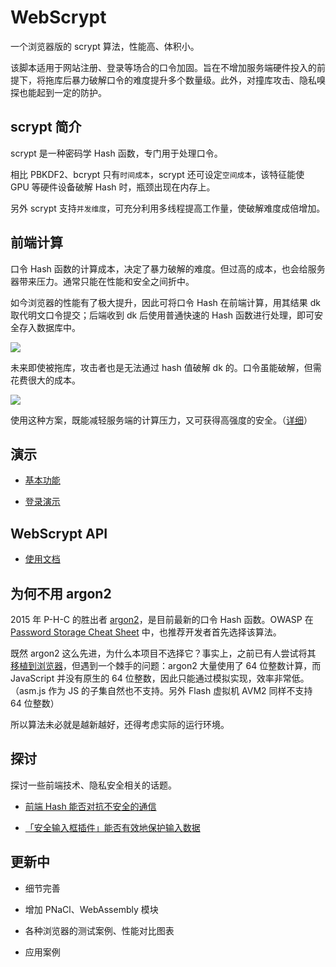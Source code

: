 # WebScrypt

一个浏览器版的 scrypt 算法，性能高、体积小。

该脚本适用于网站注册、登录等场合的口令加固。旨在不增加服务端硬件投入的前提下，将拖库后暴力破解口令的难度提升多个数量级。此外，对撞库攻击、隐私嗅探也能起到一定的防护。


## scrypt 简介

scrypt 是一种密码学 Hash 函数，专门用于处理口令。

相比 PBKDF2、bcrypt 只有`时间成本`，scrypt 还可设定`空间成本`，该特征能使 GPU 等硬件设备破解 Hash 时，瓶颈出现在内存上。

另外 scrypt 支持`并发维度`，可充分利用多线程提高工作量，使破解难度成倍增加。


## 前端计算

口令 Hash 函数的计算成本，决定了暴力破解的难度。但过高的成本，也会给服务器带来压力。通常只能在性能和安全之间折中。

如今浏览器的性能有了极大提升，因此可将口令 Hash 在前端计算，用其结果 dk 取代明文口令提交；后端收到 dk 后使用普通快速的 Hash 函数进行处理，即可安全存入数据库中。

![](../../raw/master/doc/clienthash1.png)

未来即使被拖库，攻击者也是无法通过 hash 值破解 dk 的。口令虽能破解，但需花费很大的成本。

![](../../raw/master/doc/clienthash2.png)

使用这种方案，既能减轻服务端的计算压力，又可获得高强度的安全。（[详细](https://www.cnblogs.com/index-html/p/frontend_kdf.html)）


## 演示

* [基本功能](example/basic/)

* [登录演示](example/login/)


## WebScrypt API

* [使用文档](doc/api.md)


## 为何不用 argon2

2015 年 P-H-C 的胜出者 [argon2](https://github.com/P-H-C/phc-winner-argon2)，是目前最新的口令 Hash 函数。OWASP 在 [Password Storage Cheat Sheet](https://www.owasp.org/index.php/Password_Storage_Cheat_Sheet) 中，也推荐开发者首先选择该算法。

既然 argon2 这么先进，为什么本项目不选择它？事实上，之前已有人尝试将其 [移植到浏览器](https://github.com/antelle/argon2-browser)，但遇到一个棘手的问题：argon2 大量使用了 64 位整数计算，而 JavaScript 并没有原生的 64 位整数，因此只能通过模拟实现，效率非常低。（asm.js 作为 JS 的子集自然也不支持。另外 Flash 虚拟机 AVM2 同样不支持 64 位整数）

所以算法未必就是越新越好，还得考虑实际的运行环境。


## 探讨

探讨一些前端技术、隐私安全相关的话题。

* [前端 Hash 能否对抗不安全的通信](doc/client-hash-via-insecure-network/README.md)

* [「安全输入框插件」能否有效地保护输入数据](doc/security-plugin-protect-input/README.md)


## 更新中

* 细节完善

* 增加 PNaCl、WebAssembly 模块

* 各种浏览器的测试案例、性能对比图表

* 应用案例
